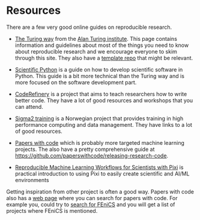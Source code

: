 # Resources

There are a few very good online guides on reproducible research.

- [The Turing way](https://the-turing-way.netlify.app/welcome.html) from the [Alan Turing institute](https://github.com/alan-turing-institute). This page contains information and guidelines about most of the things you need to know about reproducible research and we encourage everyone to skim through this site. They also have a [template repo](https://github.com/alan-turing-institute/reproducible-project-template) that might be relevant.

- [Scientific Python](https://learn.scientific-python.org/development/) is a guide on how to develop scientific software in Python. This guide is a bit more technical than the Turing way and is more focused on the software development part.

- [CodeRefinery](https://coderefinery.org/) is a project that aims to teach researchers how to write better code. They have a lot of good resources and workshops that you can attend.

- [Sigma2 training](https://www.sigma2.no/training-and-events) is a Norwegian project that provides training in high performance computing and data management. They have links to a lot of good resources.

- [Papers with code](https://github.com/paperswithcode) which is probably more targeted machine learning projects. The also have a pretty comprehensive guide at https://github.com/paperswithcode/releasing-research-code.

- [Reproducible Machine Learning Workflows for Scientists with Pixi](https://matthewfeickert-talks.github.io/reproducible-ml-for-scientists-with-pixi-scipy-2025/) is practical introduction to using Pixi to easily create scientific and AI/ML environments

Getting inspiration from other project is often a good way. Papers with code also has a [web page](https://paperswithcode.com) where you can search for papers with code. For example you, could try to [search for FEniCS](https://paperswithcode.com/search?q_meta=&q_type=&q=FEniCS) and you will get a list of projects where FEniCS is mentioned.

